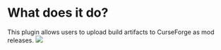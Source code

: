 # What does it do?

This plugin allows users to upload build artifacts to CurseForge as mod
releases. ![](http://i.imgur.com/w9QAfnn.png)
